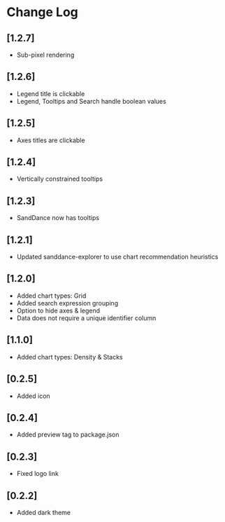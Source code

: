 # Change Log

## [1.2.7]
- Sub-pixel rendering

## [1.2.6]
- Legend title is clickable
- Legend, Tooltips and Search handle boolean values

## [1.2.5]
- Axes titles are clickable

## [1.2.4]
- Vertically constrained tooltips

## [1.2.3]
- SandDance now has tooltips

## [1.2.1]
- Updated sanddance-explorer to use chart recommendation heuristics

## [1.2.0]
- Added chart types: Grid
- Added search expression grouping
- Option to hide axes & legend
- Data does not require a unique identifier column

## [1.1.0]
- Added chart types: Density & Stacks

## [0.2.5]
- Added icon

## [0.2.4]
- Added preview tag to package.json

## [0.2.3]
- Fixed logo link

## [0.2.2]
- Added dark theme
